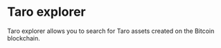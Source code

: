 # Taro explorer

Taro explorer allows you to search for Taro assets created on the Bitcoin blockchain.

